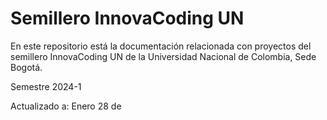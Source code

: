 # Semillero InnovaCoding UN

En este repositorio está la documentación relacionada con proyectos del semillero InnovaCoding UN de la Universidad Nacional de Colombia, Sede Bogotá.

Semestre 2024-1

Actualizado a: Enero 28 de
